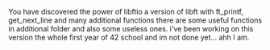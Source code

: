 You have discovered the power of libftio a version of libft with ft_printf, get_next_line and many additional functions
there are some useful functions in additional folder and also some useless ones.
i've been working on this version the whole first year of 42 school and im not done yet... ahh I am.

